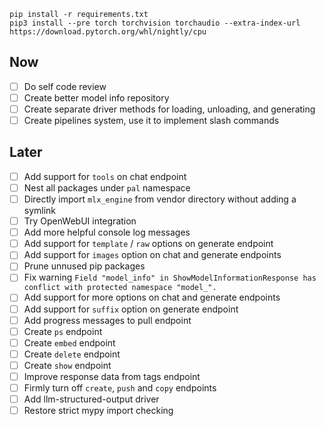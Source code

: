 ```
pip install -r requirements.txt
pip3 install --pre torch torchvision torchaudio --extra-index-url https://download.pytorch.org/whl/nightly/cpu
```

## Now

- [ ] Do self code review
- [ ] Create better model info repository
- [ ] Create separate driver methods for loading, unloading, and generating
- [ ] Create pipelines system, use it to implement slash commands

## Later

- [ ] Add support for `tools` on chat endpoint
- [ ] Nest all packages under `pal` namespace
- [ ] Directly import `mlx_engine` from vendor directory without adding a symlink
- [ ] Try OpenWebUI integration
- [ ] Add more helpful console log messages
- [ ] Add support for `template` / `raw` options on generate endpoint
- [ ] Add support for `images` option on chat and generate endpoints
- [ ] Prune unnused pip packages
- [ ] Fix warning `Field "model_info" in ShowModelInformationResponse has conflict with protected namespace "model_".`
- [ ] Add support for more options on chat and generate endpoints
- [ ] Add support for `suffix` option on generate endpoint
- [ ] Add progress messages to pull endpoint
- [ ] Create `ps` endpoint
- [ ] Create `embed` endpoint
- [ ] Create `delete` endpoint
- [ ] Create `show` endpoint
- [ ] Improve response data from tags endpoint
- [ ] Firmly turn off `create`, `push` and `copy` endpoints
- [ ] Add llm-structured-output driver
- [ ] Restore strict mypy import checking
